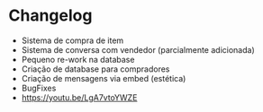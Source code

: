 # Changelog

- Sistema de compra de item
- Sistema de conversa com vendedor (parcialmente adicionada)
- Pequeno re-work na database
- Criação de database para compradores
- Criação de mensagens via embed (estética)
- BugFixes
- https://youtu.be/LgA7vtoYWZE